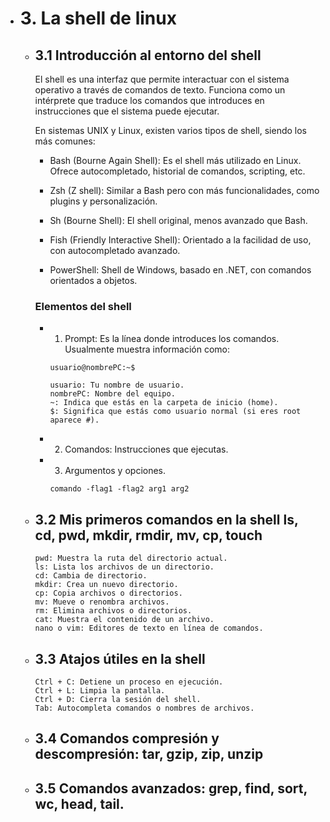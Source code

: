 - # 3. La shell de linux

    - ## 3.1 Introducción al entorno del shell
        El shell es una interfaz que permite interactuar con el sistema operativo a través de comandos de texto. Funciona como un intérprete que traduce los comandos que introduces en instrucciones que el sistema puede ejecutar.
        
        En sistemas UNIX y Linux, existen varios tipos de shell, siendo los más comunes:
        - Bash (Bourne Again Shell): Es el shell más utilizado en Linux. Ofrece autocompletado, historial de comandos, scripting, etc.

        - Zsh (Z shell): Similar a Bash pero con más funcionalidades, como plugins y personalización.

        - Sh (Bourne Shell): El shell original, menos avanzado que Bash.

        - Fish (Friendly Interactive Shell): Orientado a la facilidad de uso, con autocompletado avanzado.

        - PowerShell: Shell de Windows, basado en .NET, con comandos orientados a objetos.

        ### Elementos del shell
        - 1. Prompt: Es la línea donde introduces los comandos. Usualmente muestra información como:
            ```
            usuario@nombrePC:~$
            
            usuario: Tu nombre de usuario.
            nombrePC: Nombre del equipo.
            ~: Indica que estás en la carpeta de inicio (home).
            $: Significa que estás como usuario normal (si eres root aparece #).
            ```
        - 2. Comandos: Instrucciones que ejecutas.
        - 3. Argumentos y opciones.
            ```
            comando -flag1 -flag2 arg1 arg2
            ```

    - ## 3.2 Mis primeros comandos en la shell ls, cd, pwd, mkdir, rmdir, mv, cp, touch
        ```
        pwd: Muestra la ruta del directorio actual.
        ls: Lista los archivos de un directorio.
        cd: Cambia de directorio.
        mkdir: Crea un nuevo directorio.
        cp: Copia archivos o directorios.
        mv: Mueve o renombra archivos.
        rm: Elimina archivos o directorios.
        cat: Muestra el contenido de un archivo.
        nano o vim: Editores de texto en línea de comandos.
        ```
    - ## 3.3 Atajos útiles en la shell
        ```
        Ctrl + C: Detiene un proceso en ejecución.
        Ctrl + L: Limpia la pantalla.
        Ctrl + D: Cierra la sesión del shell.
        Tab: Autocompleta comandos o nombres de archivos.
        ```

    - ## 3.4 Comandos compresión y descompresión: tar, gzip, zip, unzip
    - ## 3.5 Comandos avanzados: grep, find, sort, wc, head, tail.
    
